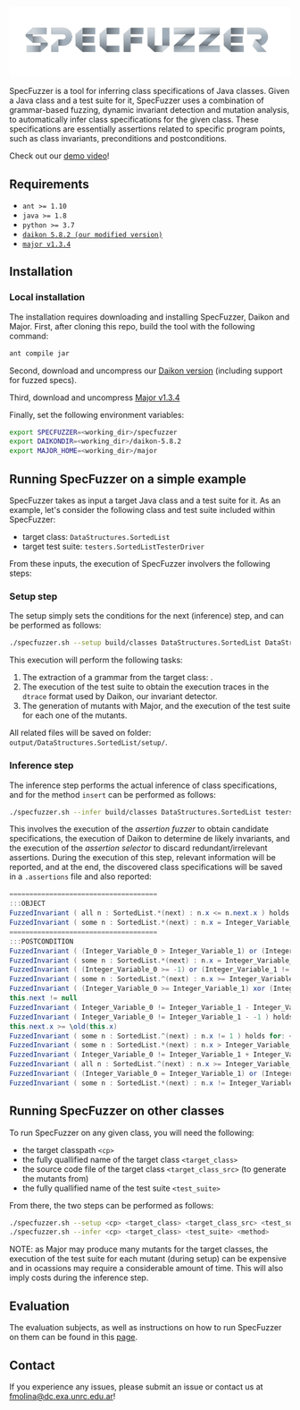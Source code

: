 ![SpecFuzzer Logo](https://github.com/facumolina/specfuzzer/blob/master/img/specfuzzer-logo.png "SpecFuzzer Logo")

SpecFuzzer is a tool for inferring class specifications of Java classes. Given a Java class and a test suite for it, SpecFuzzer uses a combination of grammar-based fuzzing, dynamic invariant detection and mutation analysis, to automatically infer class specifications for the given class. These specifications are essentially assertions related to specific program points, such as class invariants, preconditions and postconditions.  

Check out our [demo video](https://youtu.be/IfakNCbzOUg)!

## Requirements

* `ant >= 1.10`
* `java >= 1.8`
* `python >= 3.7`
* [`daikon 5.8.2 (our modified version)`](https://mega.nz/file/pPgmnCST#dObECd8W5VeIDz5xzSgeQnhmH_-BRnOzt1VKaGn7Ihg)
* [`major v1.3.4`](https://mutation-testing.org/)

## Installation

### Local installation

The installation requires downloading and installing SpecFuzzer, Daikon and Major. First, after cloning this repo, build the tool with the following command:
```bash
ant compile jar
```
Second, download and uncompress our [Daikon version](https://mega.nz/file/pPgmnCST#dObECd8W5VeIDz5xzSgeQnhmH_-BRnOzt1VKaGn7Ihg) (including support for fuzzed specs).

Third, download and uncompress [Major v1.3.4](https://mutation-testing.org/downloads/files/major-1.3.4_jre7.zip)

Finally, set the following environment variables:
```bash
export SPECFUZZER=<working_dir>/specfuzzer
export DAIKONDIR=<working_dir>/daikon-5.8.2
export MAJOR_HOME=<working_dir>/major
```

## Running SpecFuzzer on a simple example

SpecFuzzer takes as input a target Java class and a test suite for it. As an example, let's consider the following class and test suite included within SpecFuzzer:
* target class: ```DataStructures.SortedList```
* target test suite: ```testers.SortedListTesterDriver```

From these inputs, the execution of SpecFuzzer involvers the following steps:

### Setup step

The setup simply sets the conditions for the next (inference) step, and can be performed as follows:
```bash
./specfuzzer.sh --setup build/classes DataStructures.SortedList DataStructures/SortedList.java testers.SortedListTesterDriver
```
This execution will perform the following tasks: 
1. The extraction of a grammar from the target class: . 
2. The execution of the test suite to obtain the execution traces in the ```dtrace``` format used by Daikon, our invariant detector.
3. The generation of mutants with Major, and the execution of the test suite for each one of the mutants. 

All related files will be saved on folder: ```output/DataStructures.SortedList/setup/```. 

### Inference step

The inference step performs the actual inference of class specifications, and for the method ```insert``` can be performed as follows:
```bash
./specfuzzer.sh --infer build/classes DataStructures.SortedList testers.SortedListTesterDriver insert
```
This involves the execution of the _assertion fuzzer_ to obtain candidate specifications, the execution of Daikon to determine de likely invariants, and the execution of the _assertion selector_ to discard redundant/irrelevant assertions.
During the execution of this step, relevant information will be reported, and at the end, the discovered class specifications will be saved in a ```.assertions``` file and also reported:

```java
=====================================
:::OBJECT
FuzzedInvariant ( all n : SortedList.*(next) : n.x <= n.next.x ) holds for: this
FuzzedInvariant ( some n : SortedList.*(next) : n.x = Integer_Variable_0 ) holds for: <this, DataStructures.SortedList.SENTINEL>
=====================================
:::POSTCONDITION
FuzzedInvariant ( (Integer_Variable_0 > Integer_Variable_1) or (Integer_Variable_1 < Integer_Variable_2) ) holds for: <this.x , orig(this.x) , orig(this.next.next.x)>
FuzzedInvariant ( some n : SortedList.*(next) : n.x = Integer_Variable_0 ) holds for: <orig(this), orig(data)>
FuzzedInvariant ( (Integer_Variable_0 >= -1) or (Integer_Variable_1 != Integer_Variable_2) ) holds for: <this.x , this.next.x , orig(this.next.next.x)>
FuzzedInvariant ( some n : SortedList.^(next) : n.x >= Integer_Variable_0 ) holds for: <orig(this), orig(data)>
FuzzedInvariant ( (Integer_Variable_0 >= Integer_Variable_1) xor (Integer_Variable_1 >= Integer_Variable_2) ) holds for: <this.next.next.x , orig(this.x) , orig(this.next.next.x)>
this.next != null
FuzzedInvariant ( Integer_Variable_0 != Integer_Variable_1 - Integer_Variable_2 ) holds for: <this.next.next.x , orig(this.x) , orig(this.next.next.x)>
FuzzedInvariant ( Integer_Variable_0 != Integer_Variable_1 - -1 ) holds for: <this.x, orig(this.x)>
this.next.x >= \old(this.x)
FuzzedInvariant ( some n : SortedList.^(next) : n.x != 1 ) holds for: <orig(this)>
FuzzedInvariant ( some n : SortedList.*(next) : n.x > Integer_Variable_0 ) holds for: <orig(this), this.x>
FuzzedInvariant ( Integer_Variable_0 != Integer_Variable_1 + Integer_Variable_2 ) holds for: <this.x , this.next.next.x , orig(this.next.next.x)>
FuzzedInvariant ( all n : SortedList.^(next) : n.x >= Integer_Variable_0 ) holds for: <orig(this), this.next.x>
FuzzedInvariant ( (Integer_Variable_0 = Integer_Variable_1) or (Integer_Variable_1 > Integer_Variable_2) ) holds for: <this.x , orig(data) , orig(this.x)>
FuzzedInvariant ( some n : SortedList.*(next) : n.x != Integer_Variable_0 ) holds for: <orig(this), this.next.x>
```

## Running SpecFuzzer on other classes

To run SpecFuzzer on any given class, you will need the following:
* the target classpath ```<cp>```
* the fully quallified name of the target class ```<target_class>```
* the source code file of the target class ```<target_class_src>``` (to generate the mutants from)
* the fully quallified name of the test suite ```<test_suite>```

From there, the two steps can be performed as follows:

```bash
./specfuzzer.sh --setup <cp> <target_class> <target_class_src> <test_suite>
./specfuzzer.sh --infer <cp> <target_class> <test_suite> <method>
```

NOTE: as Major may produce many mutants for the target classes, the execution of the test suite for each mutant (during setup) can be expensive and in ocassions may require a considerable amount of time. This will also imply costs during the inference step. 

## Evaluation

The evaluation subjects, as well as instructions on how to run SpecFuzzer on them can be found in this [page](https://sites.google.com/view/specfuzzer).
 
## Contact

If you experience any issues, please submit an issue or contact us at fmolina@dc.exa.unrc.edu.ar!

<!---

## Other useful commands

### Alloy Parser Generation

`java -jar lib/antlr-4.7.1-complete.jar -package antlr -o src/main/ antlr/AlloyExprGrammar.g4`

### Grammar Generation

Extracting a Grammar from class:

`java -cp dest/jar/FuzzSpecs.jar:lib/* grammar.GrammarExtractor DataStructures.List`

Fuzzing Specifications

`java -cp dest/jar/FuzzSpecs.jar:lib/* fuzzer.BasicFuzzer grammars/ListGrammar.json`

### Running Daikon with the Fuzzing support

Run DynComp to perform dynamic comparability:

`java -cp build/classes/:lib/daikon.jar daikon.DynComp testers.ListTesterDriver --output-dir=daikon-outputs`

Run Chicory front-end to produce the dtrace file from the tester class:

`java -cp build/classes/:lib/daikon.jar daikon.Chicory --output-dir=daikon-outputs/ --comparability-file=daikon-outputs/ListTesterDriver.decls-DynComp --ppt-omit-pattern='ListTester.*' testers.ListTesterDriver daikon-outputs/ListTesterDriver-objects.xml`

Run Daikon including Fuzzed Invariants:

`java -cp "build/classes/:lib/*" daikon.Daikon --grammar-to-fuzz grammars/ListGrammar.json --fuzzed-invariants 10 --serialiazed-objects daikon-outputs/ListTesterDriver-objects.xml daikon-outputs/ListTesterDriver.dtrace.gz`

Check Daikon inferred invariants:

`java -cp build/classes/:lib/* daikon.tools.InvariantChecker --conf --serialiazed-objects daikon-outputs/ListTesterDriver-objects.xml ListTesterDriver.inv.gz daikon-outputs/ListTesterDriver.dtrace.gz`

-->

